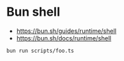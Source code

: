 # Bun shell

- https://bun.sh/guides/runtime/shell
- https://bun.sh/docs/runtime/shell

``` sh
bun run scripts/foo.ts
```
